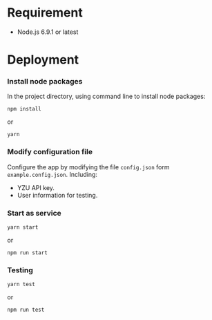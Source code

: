 # Requirement
* Node.js 6.9.1 or latest

# Deployment

### Install node packages
In the project directory, using command line to install node packages:

    npm install

or

    yarn


### Modify configuration file
Configure the app by modifying the file `config.json` form `example.config.json`. Including:
* YZU API key.
* User information for testing.

### Start as service

    yarn start

or

    npm run start

### Testing

    yarn test

or

    npm run test